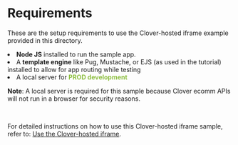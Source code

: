 <h1>Requirements</h1>
<p>These are the setup requirements to use the Clover-hosted iframe example provided in this directory.</p>
<ls>
<li><b>Node JS</b> installed to run the sample app.</li> 
<li>A <b>template engine</b> like Pug, Mustache, or EJS (as used in the tutorial) installed to allow for app routing while testing </li> 
<li>A local server for <b><span style="color:#8ebf42;">PROD development</span></b> <br>
<p> <b>Note</b>: A local server is required for this sample because Clover ecomm APIs will not run in a browser for security reasons.</p>
</li>
</ls>
<br>
<p>For detailed instructions on how to use this Clover-hosted iframe sample, refer to: <a href="https://docs.clover.com/docs/using-the-clover-hosted-iframe" target="_blank">Use the Clover-hosted iframe</a>.</p>    
